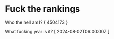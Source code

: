 # Fuck the rankings

Who the hell am I?
{ 4504173 }

What fucking year is it?
[ 2024-08-02T06:00:00Z ]
